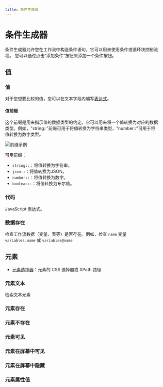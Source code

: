 ```yaml
---
title: 条件生成器
---
```


# 条件生成器
条件生成器允许您在工作流中构造条件语句。它可以用来使用条件或循环块控制流程。
您可以通过点击“添加条件”按钮来添加一个条件按钮。

## 值

### 值
对于您想要比较的值，您可以在文本字段内编写[表达式](../workflow/expressions.md)。

#### 值前缀
这个前缀是用来指示值的数据类型的约定。它可以用来将一个值转换为对应的数据类型。例如，"string::"前缀可用于将值转换为字符串类型，"number::"可用于将值转换为数字类型。

![前缀示例](https://res.cloudinary.com/chat-story/image/upload/v1673597971/automa/NVIDIA_Share_eyqm3SIAKx_kiot08.png)

可用前缀：
- `string::`：将值转换为字符串。
- `json::`：将值转换为JSON。
- `number::`：将值转换为数字。
- `boolean::`：将值转换为布尔值。

### 代码
JavaScript 表达式。

### 数据存在
检查工作流数据（变量、表等）是否存在。例如，检查 `name` 变量 `variables.name` 或 `variables@name`

## 元素
- [元素选择器](../workflow/element-selector.md)：元素的 CSS 选择器或 XPath 路径

### 元素文本
检索文本元素

### 元素存在
### 元素不存在
### 元素可见
### 元素在屏幕中可见
### 元素在屏幕中隐藏
### 元素属性值